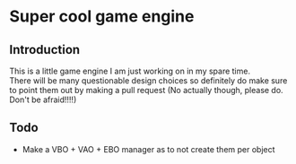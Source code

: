 # Super cool game engine
## Introduction
This is a little game engine I am just working on in my spare time.  
There will be many questionable design choices so definitely do make sure to point them out by making a pull request (No actually though, please do. Don't be afraid!!!!)

## Todo
- Make a VBO + VAO + EBO manager as to not create them per object
